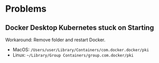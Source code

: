 # Problems

## Docker Desktop Kubernetes stuck on Starting

Workaround: Remove folder and restart Docker.

- MacOS: `/Users/user/Library/Containers/com.docker.docker/pki`
- Linux: `~/Library/Group Containers/group.com.docker/pki`
